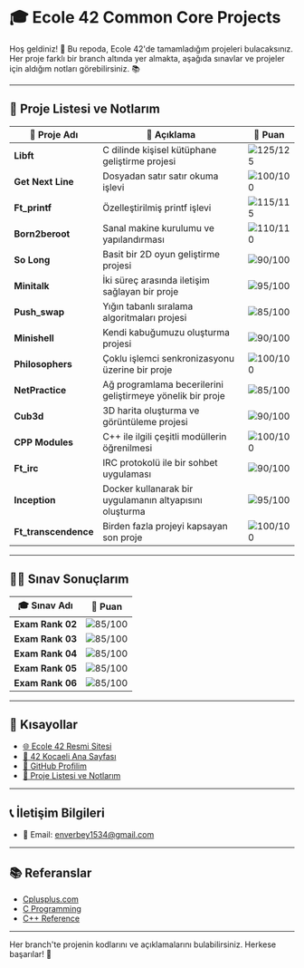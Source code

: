 # 🎓 **Ecole 42 Common Core Projects** 

Hoş geldiniz! 👋 Bu repoda, Ecole 42'de tamamladığım projeleri bulacaksınız. Her proje farklı bir branch altında yer almakta, aşağıda sınavlar ve projeler için aldığım notları görebilirsiniz. 📚

---

## 📂 **Proje Listesi ve Notlarım**

| 📝 **Proje Adı**             | 📖 **Açıklama**                            | 🌟 **Puan** |
| --------------------------- | ------------------------------------------ | ----------- |
| **Libft**                    | C dilinde kişisel kütüphane geliştirme projesi      | ![125/125](https://img.shields.io/badge/-125%2F125-brightgreen) |
| **Get Next Line**            | Dosyadan satır satır okuma işlevi                    | ![100/100](https://img.shields.io/badge/-100%2F100-brightgreen) |
| **Ft_printf**                | Özelleştirilmiş printf işlevi                         | ![115/115](https://img.shields.io/badge/-115%2F115-brightgreen) |
| **Born2beroot**              | Sanal makine kurulumu ve yapılandırması              | ![110/110](https://img.shields.io/badge/-110%2F110-brightgreen) |
| **So Long**                  | Basit bir 2D oyun geliştirme projesi                 | ![90/100](https://img.shields.io/badge/-90%2F100-yellow) |
| **Minitalk**                 | İki süreç arasında iletişim sağlayan bir proje       | ![95/100](https://img.shields.io/badge/-95%2F100-yellow) |
| **Push_swap**                | Yığın tabanlı sıralama algoritmaları projesi        | ![85/100](https://img.shields.io/badge/-85%2F100-yellow) |
| **Minishell**                | Kendi kabuğumuzu oluşturma projesi                   | ![90/100](https://img.shields.io/badge/-90%2F100-yellow) |
| **Philosophers**             | Çoklu işlemci senkronizasyonu üzerine bir proje      | ![100/100](https://img.shields.io/badge/-100%2F100-brightgreen) |
| **NetPractice**              | Ağ programlama becerilerini geliştirmeye yönelik bir proje | ![85/100](https://img.shields.io/badge/-85%2F100-yellow) |
| **Cub3d**                    | 3D harita oluşturma ve görüntüleme projesi          | ![90/100](https://img.shields.io/badge/-90%2F100-yellow) |
| **CPP Modules**              | C++ ile ilgili çeşitli modüllerin öğrenilmesi       | ![100/100](https://img.shields.io/badge/-100%2F100-brightgreen) |
| **Ft_irc**                   | IRC protokolü ile bir sohbet uygulaması              | ![90/100](https://img.shields.io/badge/-90%2F100-yellow) |
| **Inception**                | Docker kullanarak bir uygulamanın altyapısını oluşturma | ![95/100](https://img.shields.io/badge/-95%2F100-yellow) |
| **Ft_transcendence**         | Birden fazla projeyi kapsayan son proje              | ![100/100](https://img.shields.io/badge/-100%2F100-brightgreen) |

---
## 🧑‍💻 **Sınav Sonuçlarım**

| 🎓 **Sınav Adı**             | 🌟 **Puan** |
| ---------------------------- | ----------- |
| **Exam Rank 02**             | ![85/100](https://img.shields.io/badge/-85%2F100-yellow) |
| **Exam Rank 03**             | ![85/100](https://img.shields.io/badge/-85%2F100-yellow) |
| **Exam Rank 04**             | ![85/100](https://img.shields.io/badge/-85%2F100-yellow) |
| **Exam Rank 05**             | ![85/100](https://img.shields.io/badge/-85%2F100-yellow) |
| **Exam Rank 06**             | ![85/100](https://img.shields.io/badge/-85%2F100-yellow) |



---

## 🔗 **Kısayollar**

- [🌐 Ecole 42 Resmi Sitesi](https://42.fr/en/homepage/)
- [🏫 42 Kocaeli Ana Sayfası](https://42kocaeli.com.tr)
- [👤 GitHub Profilim](https://github.com/enverbey)
- [📑 Proje Listesi ve Notlarım](#-proje-listesi-ve-notlarım)

---

## 📞 **İletişim Bilgileri**

- 📧 Email: [enverbey1534@gmail.com](mailto:enverbey1534@gmail.com)

---

## 📚 **Referanslar**

- [Cplusplus.com](https://cplusplus.com)
- [C Programming](https://www.cprogramming.com)
- [C++ Reference](https://en.cppreference.com/w/)

---
Her branch'te projenin kodlarını ve açıklamalarını bulabilirsiniz. Herkese başarılar! 🚀
